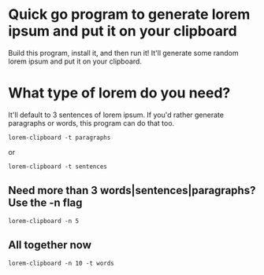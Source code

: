 # Quick go program to generate lorem ipsum and put it on your clipboard

Build this program, install it, and then run it! It'll generate some random lorem ipsum and put it on your clipboard.

# What type of lorem do you need?

It'll default to 3 sentences of lorem ipsum. If you'd rather generate paragraphs or words, this program can do that too.

`lorem-clipboard -t paragraphs`

or

`lorem-clipboard -t sentences`

## Need more than 3 words|sentences|paragraphs? Use the -n flag

`lorem-clipboard -n 5`

## All together now

`lorem-clipboard -n 10 -t words`
